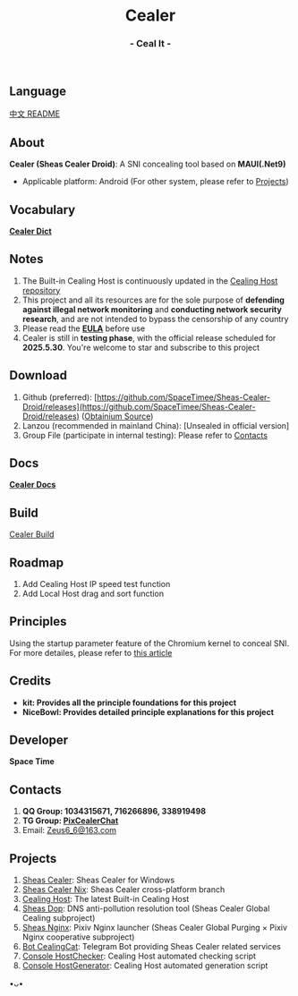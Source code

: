 <h1 align="center">Cealer</h1>
<h3 align="center">- Ceal It -</h3>
</br>

## Language
[中文 README](README.md)

## About
**Cealer (Sheas Cealer Droid)**: A SNI concealing tool based on **MAUI(.Net9)**

* Applicable platform: Android (For other system, please refer to [Projects](https://github.com/SpaceTimee/Sheas-Cealer-Droid#Projects))

## Vocabulary
**[Cealer Dict](https://github.com/SpaceTimee/Sheas-Cealer-Droid/wiki/Cealer-Dict)**

## Notes
1. The Built-in Cealing Host is continuously updated in the [Cealing Host repository](https://github.com/SpaceTimee/Cealing-Host)
2. This project and all its resources are for the sole purpose of **defending against illegal network monitoring** and **conducting network security research**, and are not intended to bypass the censorship of any country
3. Please read the [**EULA**](https://flowus.cn/wikis/share/577da6d7-1260-42b1-b082-b7e879efa767) before use
4. Cealer is still in **testing phase**, with the official release scheduled for **2025.5.30**. You're welcome to star and subscribe to this project

## Download
1. Github (preferred): [https://github.com/SpaceTimee/Sheas-Cealer-Droid/releases](https://github.com/SpaceTimee/Sheas-Cealer-Droid/releases) ([Obtainium Source](https://apps.obtainium.imranr.dev/redirect?r=obtainium://app/%7B%22id%22%3A%22spacetime.sheas.cealer%22%2C%22url%22%3A%22https%3A%2F%2Fgithub.com%2FSpaceTimee%2FSheas-Cealer-Droid%22%2C%22author%22%3A%22SpaceTimee%22%2C%22name%22%3A%22Cealer%22%2C%22preferredApkIndex%22%3A0%2C%22additionalSettings%22%3A%22%7B%5C%22includePrereleases%5C%22%3Atrue%2C%5C%22fallbackToOlderReleases%5C%22%3Atrue%2C%5C%22filterReleaseTitlesByRegEx%5C%22%3A%5C%22%5C%22%2C%5C%22filterReleaseNotesByRegEx%5C%22%3A%5C%22%5C%22%2C%5C%22verifyLatestTag%5C%22%3Atrue%2C%5C%22sortMethodChoice%5C%22%3A%5C%22smartname%5C%22%2C%5C%22useLatestAssetDateAsReleaseDate%5C%22%3Afalse%2C%5C%22releaseTitleAsVersion%5C%22%3Afalse%2C%5C%22trackOnly%5C%22%3Afalse%2C%5C%22versionExtractionRegEx%5C%22%3A%5C%22%5C%22%2C%5C%22matchGroupToUse%5C%22%3A%5C%22%5C%22%2C%5C%22versionDetection%5C%22%3Atrue%2C%5C%22releaseDateAsVersion%5C%22%3Afalse%2C%5C%22useVersionCodeAsOSVersion%5C%22%3Afalse%2C%5C%22apkFilterRegEx%5C%22%3A%5C%22%5C%22%2C%5C%22invertAPKFilter%5C%22%3Afalse%2C%5C%22autoApkFilterByArch%5C%22%3Atrue%2C%5C%22appName%5C%22%3A%5C%22Cealer%5C%22%2C%5C%22appAuthor%5C%22%3A%5C%22Space%20Time%5C%22%2C%5C%22shizukuPretendToBeGooglePlay%5C%22%3Afalse%2C%5C%22allowInsecure%5C%22%3Atrue%2C%5C%22exemptFromBackgroundUpdates%5C%22%3Afalse%2C%5C%22skipUpdateNotifications%5C%22%3Afalse%2C%5C%22about%5C%22%3A%5C%22https%3A%2F%2Fgithub.com%2FSpaceTimee%2FSheas-Cealer-Droid%2Fwiki%2FCealer-Docs%5C%22%2C%5C%22refreshBeforeDownload%5C%22%3Atrue%7D%22%2C%22overrideSource%22%3A%22GitHub%22%7D))
2. Lanzou (recommended in mainland China): [Unsealed in official version]
3. Group File (participate in internal testing): Please refer to [Contacts](https://github.com/SpaceTimee/Sheas-Cealer-Droid#Contacts)

## Docs
**[Cealer Docs](https://github.com/SpaceTimee/Sheas-Cealer-Droid/wiki/Cealer-Docs)**

## Build
[Cealer Build](https://github.com/SpaceTimee/Sheas-Cealer-Droid/wiki/Cealer-Build)

## Roadmap
1. Add Cealing Host IP speed test function
2. Add Local Host drag and sort function

## Principles
Using the startup parameter feature of the Chromium kernel to conceal SNI. For more detailes, please refer to [this article](https://nicebowl.fun/24_8)

## Credits
* **kit: Provides all the principle foundations for this project**
* **NiceBowl: Provides detailed principle explanations for this project**

## Developer
**Space Time**

## Contacts
1. **QQ Group: 1034315671, 716266896, 338919498**
2. **TG Group: [PixCealerChat](https://t.me/PixCealerChat)**
3. Email: Zeus6_6@163.com

## Projects
1. [Sheas Cealer](https://github.com/SpaceTimee/Sheas-Cealer): Sheas Cealer for Windows
2. [Sheas Cealer Nix](https://github.com/SpaceTimee/Sheas-Cealer/tree/nix): Sheas Cealer cross-platform branch
3. [Cealing Host](https://github.com/SpaceTimee/Cealing-Host): The latest Built-in Cealing Host
4. [Sheas Dop](https://github.com/SpaceTimee/Sheas-Dop): DNS anti-pollution resolution tool (Sheas Cealer Global Cealing subproject)
5. [Sheas Nginx](https://github.com/SpaceTimee/Sheas-Nginx): Pixiv Nginx launcher (Sheas Cealer Global Purging × Pixiv Nginx cooperative subproject)
6. [Bot CealingCat](https://github.com/SpaceTimee/Bot-CealingCat): Telegram Bot providing Sheas Cealer related services
7. [Console HostChecker](https://github.com/SpaceTimee/Console-HostChecker): Cealing Host automated checking script
8. [Console HostGenerator](https://github.com/SpaceTimee/Console-HostGenerator): Cealing Host automated generation script

•ᴗ•
